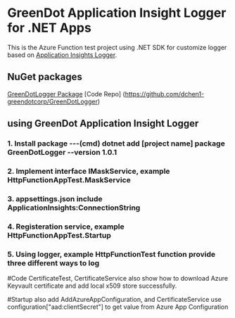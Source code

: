 # GreenDot Application Insight Logger for .NET Apps


This is the Azure Function test project using .NET SDK for customize logger based on [Application Insights Logger](https://learn.microsoft.com/en-us/azure/azure-monitor/app/ilogger).

## NuGet packages
[GreenDotLogger Package](https://github.com/dchen1-greendotcorp/GreenDotLogger/packages/1658723)
[Code Repo] (https://github.com/dchen1-greendotcorp/GreenDotLogger)

## using GreenDot Application Insight Logger

### 1. Install package ---(cmd) dotnet add [project name] package GreenDotLogger --version 1.0.1

### 2. Implement interface IMaskService, example HttpFunctionAppTest.MaskService 

### 3. appsettings.json include ApplicationInsights:ConnectionString

### 4. Registeration service, example HttpFunctionAppTest.Startup

### 5. Using logger, example HttpFunctionTest function provide three different ways to log


#Code CertificateTest, CertificateService also show how to download Azure Keyvault certificate and add local x509 store successfully.

#Startup also add AddAzureAppConfiguration, and CertificateService use configuration["aad:clientSecret"] to get value from Azure App Configuration
